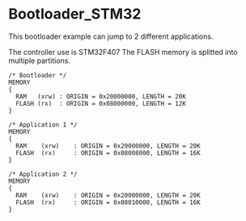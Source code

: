 # Bootloader_STM32

This bootloader example can jump to 2 different applications.

The controller use is STM32F407 
The FLASH memory  is splitted into multiple partitions.

```ld
/* Bootloader */
MEMORY
{
  RAM   (xrw) : ORIGIN = 0x20000000, LENGTH = 20K
  FLASH (rx)  : ORIGIN = 0x08000000, LENGTH = 12K
}

/* Application 1 */
MEMORY
{
  RAM    (xrw)    : ORIGIN = 0x20000000, LENGTH = 20K
  FLASH  (rx)     : ORIGIN = 0x08008000, LENGTH = 16K
}

/* Application 2 */
MEMORY
{
  RAM    (xrw)    : ORIGIN = 0x20000000, LENGTH = 20K
  FLASH  (rx)     : ORIGIN = 0x08010000, LENGTH = 16K
}


